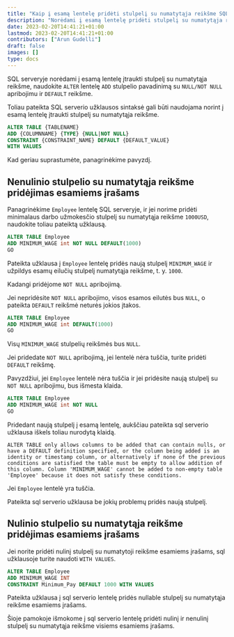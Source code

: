 ```yaml
---
title: "Kaip į esamą lentelę pridėti stulpelį su numatytąja reikšme SQL serveryje"
description: "Norėdami į esamą lentelę pridėti stulpelį su numatytąja reikšme, SQL serveryje naudokite 'ALTER' lentelę 'ADD' stulpelio pavadinimą su apribojimu 'NULL/NOT NULL' ir reikšme 'DEFAULT'."
date: 2023-02-20T14:41:21+01:00
lastmod: 2023-02-20T14:41:21+01:00
contributors: ["Arun Gudelli"]
draft: false
images: []
type: docs
---
```


SQL serveryje norėdami į esamą lentelę įtraukti stulpelį su numatytąja reikšme, naudokite `ALTER` lentelę `ADD` stulpelio pavadinimą su `NULL/NOT NULL` apribojimu ir `DEFAULT` reikšme.

Toliau pateikta SQL serverio užklausos sintaksė gali būti naudojama norint į esamą lentelę įtraukti stulpelį su numatytąja reikšme.

```sql
ALTER TABLE {TABLENAME} 
ADD {COLUMNNAME} {TYPE} {NULL|NOT NULL} 
CONSTRAINT {CONSTRAINT_NAME} DEFAULT {DEFAULT_VALUE}
WITH VALUES
```

Kad geriau suprastumėte, panagrinėkime pavyzdį.

## Nenulinio stulpelio su numatytąja reikšme pridėjimas esamiems įrašams

Panagrinėkime `Employee` lentelę SQL serveryje, ir jei norime pridėti minimalaus darbo užmokesčio stulpelį su numatytąja reikšme `1000USD`, naudokite toliau pateiktą užklausą.

```sql
ALTER TABLE Employee
ADD MINIMUM_WAGE int NOT NULL DEFAULT(1000)
GO
```

Pateikta užklausa į `Employee` lentelę pridės naują stulpelį `MINIMUM_WAGE` ir užpildys esamų eilučių stulpelį numatytąja reikšme, t. y. `1000`. 

Kadangi pridėjome `NOT NULL` apribojimą.

Jei nepridėsite `NOT NULL` apribojimo, visos esamos eilutės bus `NULL`, o pateikta `DEFAULT` reikšmė neturės jokios įtakos. 

```sql
ALTER TABLE Employee
ADD MINIMUM_WAGE int DEFAULT(1000)
GO
```

Visų `MINIMUM_WAGE` stulpelių reikšmės bus `NULL`.

Jei pridedate `NOT NULL` apribojimą, jei lentelė nėra tuščia, turite pridėti `DEFAULT` reikšmę. 

Pavyzdžiui, jei `Employee` lentelė nėra tuščia ir jei pridėsite naują stulpelį su `NOT NULL` apribojimu, bus išmesta klaida.

```sql
ALTER TABLE Employee
ADD MINIMUM_WAGE int NOT NULL
GO
```

Pridedant naują stulpelį į esamą lentelę, aukščiau pateikta sql serverio užklausa iškels toliau nurodytą klaidą.

```text
ALTER TABLE only allows columns to be added that can contain nulls, or have a DEFAULT definition specified, or the column being added is an identity or timestamp column, or alternatively if none of the previous conditions are satisfied the table must be empty to allow addition of this column. Column 'MINIMUM_WAGE' cannot be added to non-empty table 'Employee' because it does not satisfy these conditions.
```

Jei `Employee` lentelė yra tuščia. 

Pateikta sql serverio užklausa be jokių problemų pridės naują stulpelį.

## Nulinio stulpelio su numatytąja reikšme pridėjimas esamiems įrašams

Jei norite pridėti nulinį stulpelį su numatytoji reikšme esamiems įrašams, sql užklausoje turite naudoti `WITH VALUES`.

```sql
ALTER TABLE Employee
ADD MINIMUM_WAGE INT
CONSTRAINT Minimum_Pay DEFAULT 1000 WITH VALUES
```

Pateikta užklausa į sql serverio lentelę pridės nullable stulpelį su numatytąja reikšme esamiems įrašams.

Šioje pamokoje išmokome į sql serverio lentelę pridėti nulinį ir nenulinį stulpelį su numatytąja reikšme visiems esamiems įrašams.

